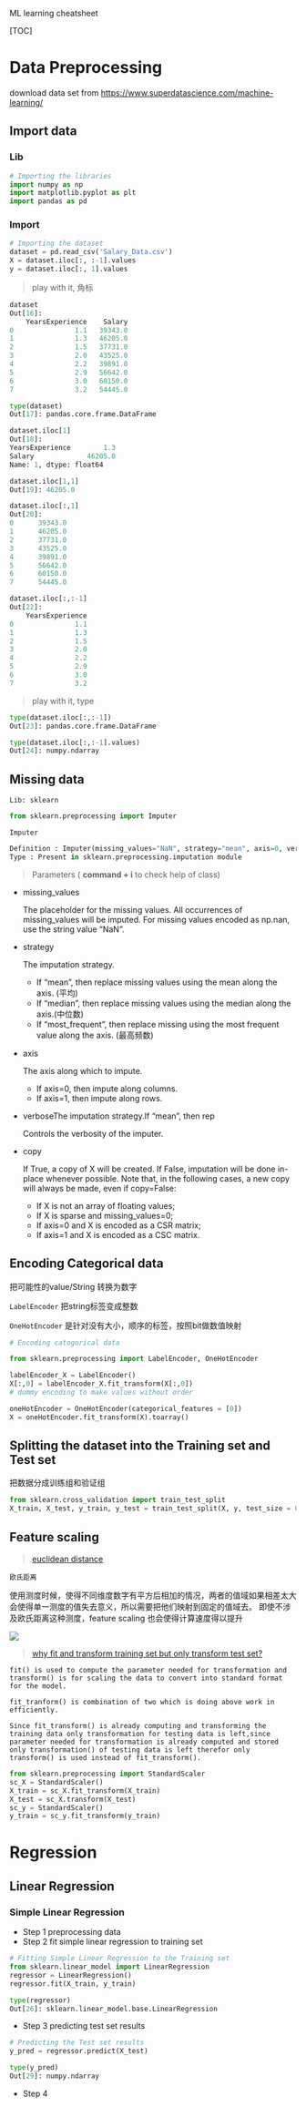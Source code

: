 ML learning cheatsheet

[TOC]

# Data Preprocessing

download data set from https://www.superdatascience.com/machine-learning/

## Import data

### Lib

```python
# Importing the libraries
import numpy as np
import matplotlib.pyplot as plt
import pandas as pd
```

### Import

```python
# Importing the dataset
dataset = pd.read_csv('Salary_Data.csv')
X = dataset.iloc[:, :-1].values
y = dataset.iloc[:, 1].values
```

> play with it, 角标

```python
dataset
Out[16]: 
    YearsExperience    Salary
0               1.1   39343.0
1               1.3   46205.0
2               1.5   37731.0
3               2.0   43525.0
4               2.2   39891.0
5               2.9   56642.0
6               3.0   60150.0
7               3.2   54445.0

type(dataset)
Out[17]: pandas.core.frame.DataFrame

dataset.iloc[1]
Out[18]: 
YearsExperience        1.3
Salary             46205.0
Name: 1, dtype: float64

dataset.iloc[1,1]
Out[19]: 46205.0

dataset.iloc[:,1]
Out[20]: 
0      39343.0
1      46205.0
2      37731.0
3      43525.0
4      39891.0
5      56642.0
6      60150.0
7      54445.0

dataset.iloc[:,:-1]
Out[22]: 
    YearsExperience
0               1.1
1               1.3
2               1.5
3               2.0
4               2.2
5               2.9
6               3.0
7               3.2
```

> play with it, type

```python
type(dataset.iloc[:,:-1])
Out[23]: pandas.core.frame.DataFrame

type(dataset.iloc[:,:-1].values)
Out[24]: numpy.ndarray
```





## Missing data

`Lib: sklearn`

```python
from sklearn.preprocessing import Imputer
```

`Imputer`

```python
Definition : Imputer(missing_values="NaN", strategy="mean", axis=0, verbose=0, copy=True)
Type : Present in sklearn.preprocessing.imputation module
```

> Parameters ( __command + i__ to check help of class)

- missing_values

  The placeholder for the missing values. All occurrences of missing_values will be imputed. For missing values encoded as np.nan, use the string value “NaN”.

- strategy

  The imputation strategy.
  - If “mean”, then replace missing values using the mean along the axis. (平均)
  - If “median”, then replace missing values using the median along the axis.(中位数)
  - If “most_frequent”, then replace missing using the most frequent value along the axis.  (最高频数)

- axis

  The axis along which to impute.
  - If axis=0, then impute along columns.
  - If axis=1, then impute along rows.

- verboseThe imputation strategy.If “mean”, then rep

  Controls the verbosity of the imputer.

- copy

  If True, a copy of X will be created. 
  If False, imputation will be done in-place whenever possible. 
  Note that, in the following cases, a new copy will always be made, even if copy=False:
  - If X is not an array of floating values;
  - If X is sparse and missing_values=0;
  - If axis=0 and X is encoded as a CSR matrix;
  - If axis=1 and X is encoded as a CSC matrix.



## Encoding Categorical data

把可能性的value/String 转换为数字

`LabelEncoder`  把string标签变成整数

`OneHotEncoder` 是针对没有大小，顺序的标签，按照bit做数值映射 

```python
# Encoding catogorical data

from sklearn.preprocessing import LabelEncoder, OneHotEncoder

labelEncoder_X = LabelEncoder()
X[:,0] = labelEncoder_X.fit_transform(X[:,0])
# dummy encoding to make values without order

oneHotEncoder = OneHotEncoder(categorical_features = [0])
X = oneHotEncoder.fit_transform(X).toarray()
```



## Splitting the dataset into the Training set and Test set

把数据分成训练组和验证组

```python
from sklearn.cross_validation import train_test_split
X_train, X_test, y_train, y_test = train_test_split(X, y, test_size = 0.2, random_state = 0)
```

## Feature scaling

> [euclidean distance](https://zh.wikipedia.org/wiki/%E6%AC%A7%E5%87%A0%E9%87%8C%E5%BE%97%E8%B7%9D%E7%A6%BB)

`欧氏距离` 

使用测度时候，使得不同维度数字有平方后相加的情况，两者的值域如果相差太大会使得单一测度的值失去意义，所以需要把他们映射到固定的值域去。
即使不涉及欧氏距离这种测度，feature scaling 也会使得计算速度得以提升

![](img/standarisation_Normalisation.png)


> [why fit and transform training set but only transform test set?](https://stackoverflow.com/questions/43675665/when-scale-the-data-why-the-train-dataset-use-fit-and-transform-but-the-te)

```
fit() is used to compute the parameter needed for transformation and transform() is for scaling the data to convert into standard format for the model.

fit_tranform() is combination of two which is doing above work in efficiently.

Since fit_transform() is already computing and transforming the training data only transformation for testing data is left,since parameter needed for transformation is already computed and stored only transformation() of testing data is left therefor only transform() is used instead of fit_transform().
```

```python
from sklearn.preprocessing import StandardScaler
sc_X = StandardScaler()
X_train = sc_X.fit_transform(X_train)
X_test = sc_X.transform(X_test)
sc_y = StandardScaler()
y_train = sc_y.fit_transform(y_train)
```



# Regression

## Linear Regression

### Simple Linear Regression

- Step 1 preprocessing data
- Step 2 fit simple linear regression to training set

```python
# Fitting Simple Linear Regression to the Training set
from sklearn.linear_model import LinearRegression
regressor = LinearRegression()
regressor.fit(X_train, y_train)
```

```python
type(regressor)
Out[26]: sklearn.linear_model.base.LinearRegression
```

- Step 3 predicting test set results

```python
# Predicting the Test set results
y_pred = regressor.predict(X_test)
```

```python
type(y_pred)
Out[29]: numpy.ndarray
```

- Step 4


